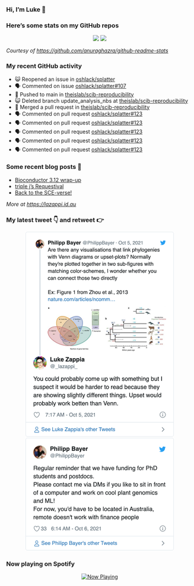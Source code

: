 
<!-- README.md is generated from README.Rmd. Please edit that file -->

### Hi, I’m Luke 👋

<!--
**lazappi/lazappi** is a ✨ _special_ ✨ repository because its `README.md` (this file) appears on your GitHub profile.

Here are some ideas to get you started:

- 🔭 I’m currently working on ...
- 🌱 I’m currently learning ...
- 👯 I’m looking to collaborate on ...
- 🤔 I’m looking for help with ...
- 💬 Ask me about ...
- 📫 How to reach me: ...
- 😄 Pronouns: ...
- ⚡ Fun fact: ...
-->

### Here’s some stats on my GitHub repos

<p align="center">

<img src="https://github-readme-stats.vercel.app/api?username=lazappi&count_private=true&show_icons=true&theme=buefy&hide_title=True">
<img src="https://github-readme-stats.vercel.app/api/top-langs/?username=lazappi&hide=html&theme=buefy&layout=compact">

</p>

*Courtesy of <https://github.com/anuraghazra/github-readme-stats>*

### My recent GitHub activity

  - 😺 Reopened an issue in
    [oshlack/splatter](https://github.com/oshlack/splatter)
  - 🗣 Commented on issue
    [oshlack/splatter\#107](https://github.com/oshlack/splatter#107)
  - 📨 Pushed to main in
    [theislab/scib-reproducibility](https://github.com/theislab/scib-reproducibility)
  - 😺 Deleted branch update\_analysis\_nbs at
    [theislab/scib-reproducibility](https://github.com/theislab/scib-reproducibility)
  - 🎉 Merged a pull request in
    [theislab/scib-reproducibility](https://github.com/theislab/scib-reproducibility)
  - 🗣 Commented on pull request
    [oshlack/splatter\#123](https://github.com/oshlack/splatter#123)
  - 🗣 Commented on pull request
    [oshlack/splatter\#123](https://github.com/oshlack/splatter#123)
  - 🗣 Commented on pull request
    [oshlack/splatter\#123](https://github.com/oshlack/splatter#123)
  - 🗣 Commented on pull request
    [oshlack/splatter\#123](https://github.com/oshlack/splatter#123)
  - 🗣 Commented on pull request
    [oshlack/splatter\#123](https://github.com/oshlack/splatter#123)

### Some recent blog posts 📝

  - [Bioconductor 3.12
    wrap-up](https://lazappi.id.au/post/2020-10-30-bioconductor-3-12-wrap-up/)
  - [triple j’s
    Requestival](https://lazappi.id.au/post/2020-07-11-requestival/)
  - [Back to the
    SCE-verse\!](https://lazappi.id.au/post/2020-05-12-back-to-the-sce-verse/)

*More at <https://lazappi.id.au>*

### My latest tweet 👇 and retweet 👉


<p align="center">

<a href="https://twitter.com/_lazappi_/status/1445286929742848004">
<img src="https://github.com/lazappi/lazappi/raw/master/README_files/figure-gfm/tweets-1.png" width="400">
</a> <a href="https://twitter.com/_lazappi_/status/1445645618437709850">
<img src="https://github.com/lazappi/lazappi/raw/master/README_files/figure-gfm/tweets-2.png" width="400">
</a>

</p>

### Now playing on Spotify

<p align="center">

<a href="https://now-playing-profile.lazappi.vercel.app/now-playing?open">
<img src="https://now-playing-profile.lazappi.vercel.app/now-playing" width="256" height="64" alt="Now Playing">
</a>

</p>
